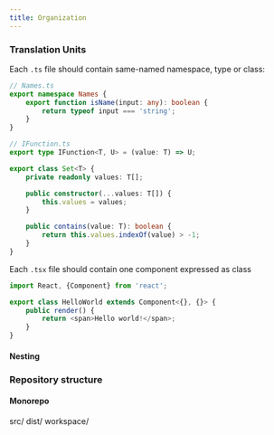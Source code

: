 ```yaml
---
title: Organization
---
```


### Translation Units

Each `.ts` file should contain same-named namespace, type or class:

```typescript
// Names.ts
export namespace Names {
    export function isName(input: any): boolean {
        return typeof input === 'string';
    }
}
```

```typescript
// IFunction.ts
export type IFunction<T, U> = (value: T) => U; 
```

```typescript
export class Set<T> {
    private readonly values: T[];

    public constructor(...values: T[]) {
        this.values = values;
    }

    public contains(value: T): boolean {
        return this.values.indexOf(value) > -1;
    }
}
```

Each `.tsx` file should contain one component expressed as class

```typescript jsx
import React, {Component} from 'react';

export class HelloWorld extends Component<{}, {}> {
    public render() {
        return <span>Hello world!</span>;
    }
}
```

#### Nesting

### Repository structure

#### Monorepo

src/
dist/
workspace/

